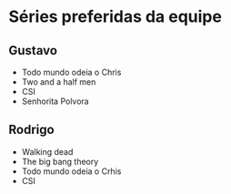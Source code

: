 # Séries preferidas da equipe


## Gustavo

* Todo mundo odeia o Chris
* Two and a half men
* CSI
* Senhorita Polvora

## Rodrigo

* Walking dead
* The big bang theory
* Todo mundo odeia o Crhis
* CSI

